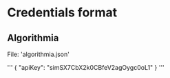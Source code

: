 # Credentials format

## Algorithmia 

File: 'algorithmia.json'

'''
    {
        "apiKey": "simSX7CbX2k0CBfeV2agOygc0oL1"
    }
'''